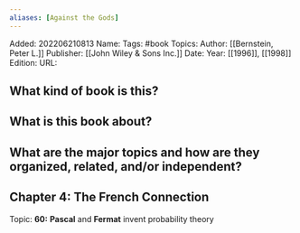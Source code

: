 ```yaml
---
aliases: [Against the Gods]
---
```

Added: 202206210813
Name: 
Tags: #book
Topics: 
Author: [[Bernstein, Peter L.]]
Publisher: [[John Wiley & Sons Inc.]]
Date: 
Year: [[1996]], [[1998]]
Edition:
URL: 


## What kind of book is this?

## What is this book about?

## What are the major topics and how are they organized, related, and/or independent?

## Chapter 4: The French Connection
Topic:
**60:** **Pascal** and **Fermat** invent probability theory